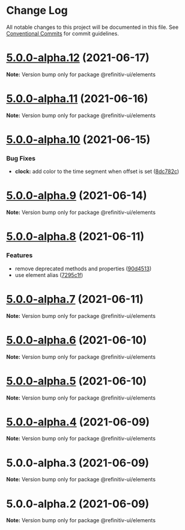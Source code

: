 # Change Log

All notable changes to this project will be documented in this file.
See [Conventional Commits](https://conventionalcommits.org) for commit guidelines.

# [5.0.0-alpha.12](https://git.sami.int.thomsonreuters.com/elf/refinitiv-ui/compare/@refinitiv-ui/elements@5.0.0-alpha.11...@refinitiv-ui/elements@5.0.0-alpha.12) (2021-06-17)

**Note:** Version bump only for package @refinitiv-ui/elements





# [5.0.0-alpha.11](https://git.sami.int.thomsonreuters.com/elf/refinitiv-ui/compare/@refinitiv-ui/elements@5.0.0-alpha.10...@refinitiv-ui/elements@5.0.0-alpha.11) (2021-06-16)

**Note:** Version bump only for package @refinitiv-ui/elements





# [5.0.0-alpha.10](https://git.sami.int.thomsonreuters.com/elf/refinitiv-ui/compare/@refinitiv-ui/elements@5.0.0-alpha.9...@refinitiv-ui/elements@5.0.0-alpha.10) (2021-06-15)


### Bug Fixes

* **clock:** add color to the time segment when offset is set ([8dc782c](https://git.sami.int.thomsonreuters.com/elf/refinitiv-ui/commits/8dc782c1929bc7ea66b023e1dabc89fbcd26945b))





# [5.0.0-alpha.9](https://git.sami.int.thomsonreuters.com/elf/refinitiv-ui/compare/@refinitiv-ui/elements@5.0.0-alpha.8...@refinitiv-ui/elements@5.0.0-alpha.9) (2021-06-14)

**Note:** Version bump only for package @refinitiv-ui/elements





# [5.0.0-alpha.8](https://git.sami.int.thomsonreuters.com/elf/refinitiv-ui/compare/@refinitiv-ui/elements@5.0.0-alpha.7...@refinitiv-ui/elements@5.0.0-alpha.8) (2021-06-11)


### Features

* remove deprecated methods and properties ([90d4513](https://git.sami.int.thomsonreuters.com/elf/refinitiv-ui/commits/90d4513ebff7c1825fe3d638b787408b5d993598))
* use element alias ([7295c1f](https://git.sami.int.thomsonreuters.com/elf/refinitiv-ui/commits/7295c1fc6ed702ea8558f60b0b589ceecf38360b))





# [5.0.0-alpha.7](https://git.sami.int.thomsonreuters.com/elf/refinitiv-ui/compare/@refinitiv-ui/elements@5.0.0-alpha.6...@refinitiv-ui/elements@5.0.0-alpha.7) (2021-06-11)

**Note:** Version bump only for package @refinitiv-ui/elements





# [5.0.0-alpha.6](https://git.sami.int.thomsonreuters.com/elf/refinitiv-ui/compare/@refinitiv-ui/elements@5.0.0-alpha.5...@refinitiv-ui/elements@5.0.0-alpha.6) (2021-06-10)

**Note:** Version bump only for package @refinitiv-ui/elements





# [5.0.0-alpha.5](https://git.sami.int.thomsonreuters.com/elf/refinitiv-ui/compare/@refinitiv-ui/elements@5.0.0-alpha.4...@refinitiv-ui/elements@5.0.0-alpha.5) (2021-06-10)

**Note:** Version bump only for package @refinitiv-ui/elements





# [5.0.0-alpha.4](https://git.sami.int.thomsonreuters.com/elf/refinitiv-ui/compare/@refinitiv-ui/elements@5.0.0-alpha.3...@refinitiv-ui/elements@5.0.0-alpha.4) (2021-06-09)

**Note:** Version bump only for package @refinitiv-ui/elements





# 5.0.0-alpha.3 (2021-06-09)

**Note:** Version bump only for package @refinitiv-ui/elements





# 5.0.0-alpha.2 (2021-06-09)

**Note:** Version bump only for package @refinitiv-ui/elements
